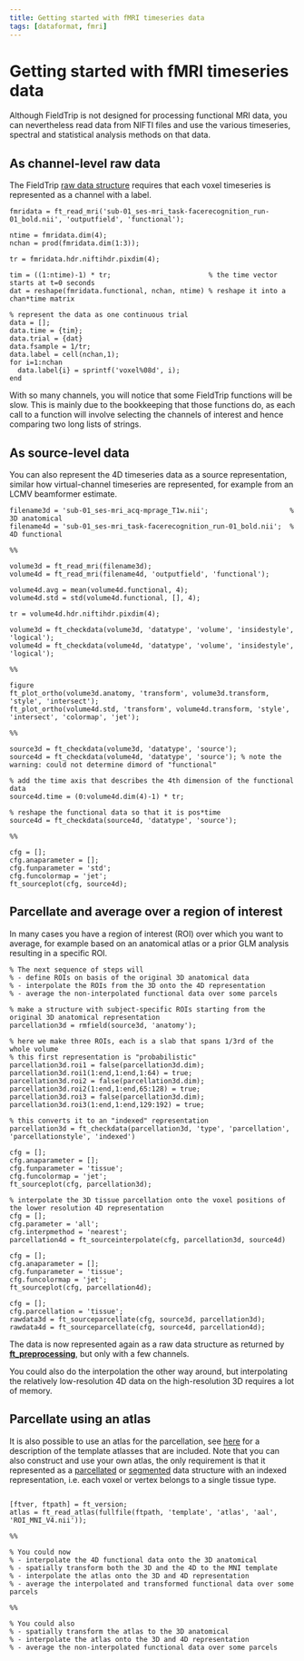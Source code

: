 ```yaml
---
title: Getting started with fMRI timeseries data
tags: [dataformat, fmri]
---
```


# Getting started with fMRI timeseries data

Although FieldTrip is not designed for processing functional MRI data, you can nevertheless read data from NIFTI files and use the various timeseries, spectral and statistical analysis methods on that data.

## As channel-level raw data

The FieldTrip [raw data structure](/reference/utilities/ft_datatype_raw) requires that each voxel timeseries is represented as a channel with a label.

```
fmridata = ft_read_mri('sub-01_ses-mri_task-facerecognition_run-01_bold.nii', 'outputfield', 'functional');

ntime = fmridata.dim(4);
nchan = prod(fmridata.dim(1:3));

tr = fmridata.hdr.niftihdr.pixdim(4);

tim = ((1:ntime)-1) * tr;                        % the time vector starts at t=0 seconds
dat = reshape(fmridata.functional, nchan, ntime) % reshape it into a chan*time matrix

% represent the data as one continuous trial
data = [];
data.time = {tim};
data.trial = {dat}
data.fsample = 1/tr;
data.label = cell(nchan,1);
for i=1:nchan
  data.label{i} = sprintf('voxel%08d', i);
end
```

With so many channels, you will notice that some FieldTrip functions will be slow. This is mainly due to the bookkeeping that those functions do, as each call to a function will involve selecting the channels of interest and hence comparing two long lists of strings.

## As source-level data

You can also represent the 4D timeseries data as a source representation, similar how virtual-channel timeseries are represented, for example from an LCMV beamformer estimate.

```
filename3d = 'sub-01_ses-mri_acq-mprage_T1w.nii';                    % 3D anatomical
filename4d = 'sub-01_ses-mri_task-facerecognition_run-01_bold.nii';  % 4D functional

%%

volume3d = ft_read_mri(filename3d);
volume4d = ft_read_mri(filename4d, 'outputfield', 'functional');

volume4d.avg = mean(volume4d.functional, 4);
volume4d.std = std(volume4d.functional, [], 4);

tr = volume4d.hdr.niftihdr.pixdim(4);

volume3d = ft_checkdata(volume3d, 'datatype', 'volume', 'insidestyle', 'logical');
volume4d = ft_checkdata(volume4d, 'datatype', 'volume', 'insidestyle', 'logical');

%%

figure
ft_plot_ortho(volume3d.anatomy, 'transform', volume3d.transform, 'style', 'intersect');
ft_plot_ortho(volume4d.std, 'transform', volume4d.transform, 'style', 'intersect', 'colormap', 'jet');

%%

source3d = ft_checkdata(volume3d, 'datatype', 'source');
source4d = ft_checkdata(volume4d, 'datatype', 'source'); % note the warning: could not determine dimord of "functional"

% add the time axis that describes the 4th dimension of the functional data
source4d.time = (0:volume4d.dim(4)-1) * tr;

% reshape the functional data so that it is pos*time
source4d = ft_checkdata(source4d, 'datatype', 'source');

%%

cfg = [];
cfg.anaparameter = [];
cfg.funparameter = 'std';
cfg.funcolormap = 'jet';
ft_sourceplot(cfg, source4d);
```

## Parcellate and average over a region of interest

In many cases you have a region of interest (ROI) over which you want to average, for example based on an anatomical atlas or a prior GLM analysis resulting in a specific ROI.

```
% The next sequence of steps will
% - define ROIs on basis of the original 3D anatomical data
% - interpolate the ROIs from the 3D onto the 4D representation
% - average the non-interpolated functional data over some parcels

% make a structure with subject-specific ROIs starting from the original 3D anatomical representation
parcellation3d = rmfield(source3d, 'anatomy');

% here we make three ROIs, each is a slab that spans 1/3rd of the whole volume
% this first representation is "probabilistic"
parcellation3d.roi1 = false(parcellation3d.dim); parcellation3d.roi1(1:end,1:end,1:64) = true;
parcellation3d.roi2 = false(parcellation3d.dim); parcellation3d.roi2(1:end,1:end,65:128) = true;
parcellation3d.roi3 = false(parcellation3d.dim); parcellation3d.roi3(1:end,1:end,129:192) = true;

% this converts it to an "indexed" representation
parcellation3d = ft_checkdata(parcellation3d, 'type', 'parcellation', 'parcellationstyle', 'indexed')

cfg = [];
cfg.anaparameter = [];
cfg.funparameter = 'tissue';
cfg.funcolormap = 'jet';
ft_sourceplot(cfg, parcellation3d);

% interpolate the 3D tissue parcellation onto the voxel positions of the lower resolution 4D representation
cfg = [];
cfg.parameter = 'all';
cfg.interpmethod = 'nearest';
parcellation4d = ft_sourceinterpolate(cfg, parcellation3d, source4d)

cfg = [];
cfg.anaparameter = [];
cfg.funparameter = 'tissue';
cfg.funcolormap = 'jet';
ft_sourceplot(cfg, parcellation4d);

cfg = [];
cfg.parcellation = 'tissue';
rawdata3d = ft_sourceparcellate(cfg, source3d, parcellation3d);
rawdata4d = ft_sourceparcellate(cfg, source4d, parcellation4d);

```

The data is now represented again as a raw data structure as returned by **[ft_preprocessing](/reference/ft_preprocessing)**, but only with a few channels.

You could also do the interpolation the other way around, but interpolating the relatively low-resolution 4D data on the high-resolution 3D requires a lot of memory.

## Parcellate using an atlas

It is also possible to use an atlas for the parcellation, see [here](/template/atlas/) for a description of the template atlasses that are included. Note that you can also construct and use your own atlas, the only requirement is that it represented as a [parcellated](/reference/utilities/ft_datatype_parcellation) or [segmented](/reference/utilities/ft_datatype_segmentation) data structure with an indexed representation, i.e. each voxel or vertex belongs to a single tissue type.

```

[ftver, ftpath] = ft_version;
atlas = ft_read_atlas(fullfile(ftpath, 'template', 'atlas', 'aal', 'ROI_MNI_V4.nii'));

%%

% You could now
% - interpolate the 4D functional data onto the 3D anatomical
% - spatially transform both the 3D and the 4D to the MNI template
% - interpolate the atlas onto the 3D and 4D representation
% - average the interpolated and transformed functional data over some parcels

%%

% You could also
% - spatially transform the atlas to the 3D anatomical
% - interpolate the atlas onto the 3D and 4D representation
% - average the non-interpolated functional data over some parcels
```
